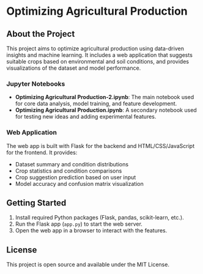 # Optimizing Agricultural Production

## About the Project

This project aims to optimize agricultural production using data-driven insights and machine learning. It includes a web application that suggests suitable crops based on environmental and soil conditions, and provides visualizations of the dataset and model performance.

### Jupyter Notebooks

- **Optimizing Agricultural Production-2.ipynb**: The main notebook used for core data analysis, model training, and feature development.
- **Optimizing Agricultural Production.ipynb**: A secondary notebook used for testing new ideas and adding experimental features.

### Web Application

The web app is built with Flask for the backend and HTML/CSS/JavaScript for the frontend. It provides:

- Dataset summary and condition distributions
- Crop statistics and condition comparisons
- Crop suggestion prediction based on user input
- Model accuracy and confusion matrix visualization

## Getting Started

1. Install required Python packages (Flask, pandas, scikit-learn, etc.).
2. Run the Flask app (`app.py`) to start the web server.
3. Open the web app in a browser to interact with the features.

## License

This project is open source and available under the MIT License.
